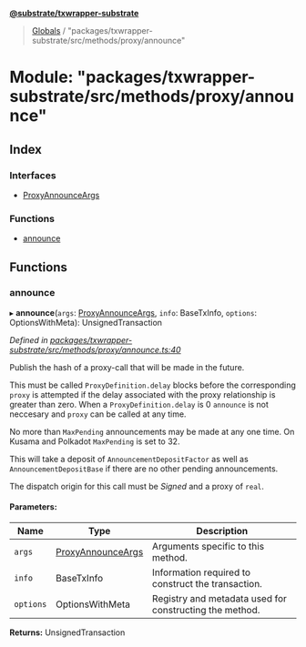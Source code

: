 **[@substrate/txwrapper-substrate](../README.md)**

> [Globals](../globals.md) / "packages/txwrapper-substrate/src/methods/proxy/announce"

# Module: "packages/txwrapper-substrate/src/methods/proxy/announce"

## Index

### Interfaces

* [ProxyAnnounceArgs](../interfaces/_packages_txwrapper_substrate_src_methods_proxy_announce_.proxyannounceargs.md)

### Functions

* [announce](_packages_txwrapper_substrate_src_methods_proxy_announce_.md#announce)

## Functions

### announce

▸ **announce**(`args`: [ProxyAnnounceArgs](../interfaces/_packages_txwrapper_substrate_src_methods_proxy_announce_.proxyannounceargs.md), `info`: BaseTxInfo, `options`: OptionsWithMeta): UnsignedTransaction

*Defined in [packages/txwrapper-substrate/src/methods/proxy/announce.ts:40](https://github.com/paritytech/txwrapper-core/blob/1c09a0e/packages/txwrapper-substrate/src/methods/proxy/announce.ts#L40)*

Publish the hash of a proxy-call that will be made in the future.

This must be called `ProxyDefinition.delay` blocks before the corresponding
`proxy` is attempted if the delay associated with the proxy relationship is
greater than zero. When a `ProxyDefinition.delay` is 0 `announce` is not neccesary
and `proxy` can be called at any time.

No more than `MaxPending` announcements may be made at any one time. On Kusama and Polkadot
`MaxPending` is set to 32.

This will take a deposit of `AnnouncementDepositFactor` as well as
`AnnouncementDepositBase` if there are no other pending announcements.

The dispatch origin for this call must be _Signed_ and a proxy of `real`.

#### Parameters:

Name | Type | Description |
------ | ------ | ------ |
`args` | [ProxyAnnounceArgs](../interfaces/_packages_txwrapper_substrate_src_methods_proxy_announce_.proxyannounceargs.md) | Arguments specific to this method. |
`info` | BaseTxInfo | Information required to construct the transaction. |
`options` | OptionsWithMeta | Registry and metadata used for constructing the method.  |

**Returns:** UnsignedTransaction
